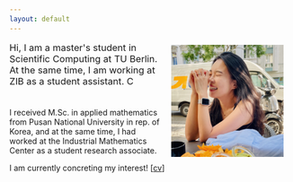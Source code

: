 ```yaml
---
layout: default
---
```


<div class="lead pretty-links">
<p style="font-size:16.5px"> <img src = "./assets/img/index.jpeg" align="right" width = "200" height = "200" vspace="5" hspace="16"> Hi, I am a master's student in Scientific Computing at TU Berlin. At the same time, I am working at ZIB as a student assistant. C <br> <br>

I received M.Sc. in applied mathematics from Pusan National University in rep. of Korea, and at the same time, I had worked at the Industrial Mathematics Center as a student research associate.

I am currently concreting my interest! [[cv](./assets/file/cv.pdf)] </p>


</div>
